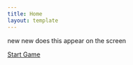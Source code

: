 ```yaml
---
title: Home
layout: template
--- 
```

<p> new new  does this appear on the screen<p>

<a href={{page.GAME.md}}>Start Game</a>

